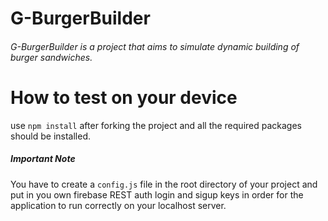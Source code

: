 # G-BurgerBuilder
###### G-BurgerBuilder is a project that aims to simulate dynamic building of burger sandwiches. 


# How to test on your device

use `npm install` after forking the project and all the required packages should be installed.

##### Important Note
You have to create a `config.js` file in the root directory of your project and put in you own firebase REST auth login and sigup keys in order for the application to run correctly on your localhost server.
